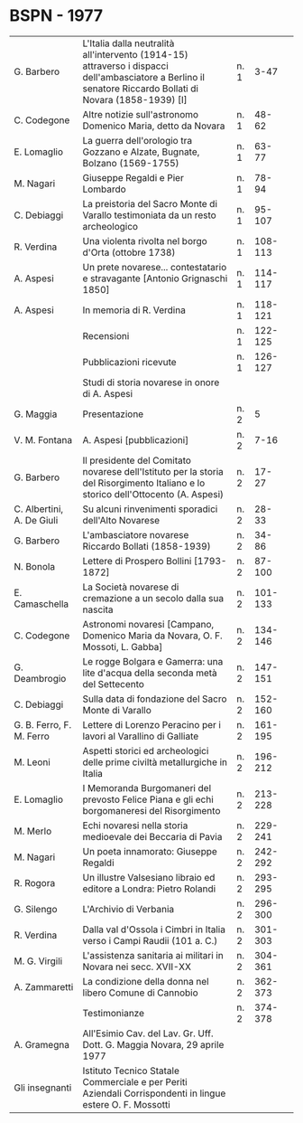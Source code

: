 # BSPN - 1977

<table>
    <tr>
        <td>G. Barbero</td>
        <td>L'Italia dalla neutralit&agrave; all'intervento (1914-15) attraverso i dispacci dell'ambasciatore a Berlino
            il senatore Riccardo Bollati di Novara (1858-1939) [I]
        </td>
        <td>n. 1</td>
        <td>3-47</td>
        <td></td>
    </tr>
    <tr>
        <td>C. Codegone</td>
        <td>Altre notizie sull'astronomo Domenico Maria, detto da Novara</td>
        <td>n. 1</td>
        <td>48-62</td>
        <td></td>
    </tr>
    <tr>
        <td>E. Lomaglio</td>
        <td>La guerra dell'orologio tra Gozzano e Alzate, Bugnate, Bolzano (1569-1755)</td>
        <td>n. 1</td>
        <td>63-77</td>
        <td></td>
    </tr>
    <tr>
        <td>M. Nagari</td>
        <td>Giuseppe Regaldi e Pier Lombardo</td>
        <td>n. 1</td>
        <td>78-94</td>
        <td></td>
    </tr>
    <tr>
        <td>C. Debiaggi</td>
        <td>La preistoria del Sacro Monte di Varallo testimoniata da un resto archeologico</td>
        <td>n. 1</td>
        <td>95-107</td>
        <td></td>
    </tr>
    <tr>
        <td>R. Verdina</td>
        <td>Una violenta rivolta nel borgo d'Orta (ottobre 1738)</td>
        <td>n. 1</td>
        <td>108-113</td>
        <td></td>
    </tr>
    <tr>
        <td>A. Aspesi</td>
        <td>Un prete novarese... contestatario e stravagante [Antonio Grignaschi 1850]</td>
        <td>n. 1</td>
        <td>114-117</td>
        <td></td>
    </tr>
    <tr>
        <td>A. Aspesi</td>
        <td>In memoria di R. Verdina</td>
        <td>n. 1</td>
        <td>118-121</td>
        <td></td>
    </tr>
    <tr>
        <td></td>
        <td>Recensioni</td>
        <td>n. 1</td>
        <td>122-125</td>
        <td></td>
    </tr>
    <tr>
        <td></td>
        <td>Pubblicazioni ricevute</td>
        <td>n. 1</td>
        <td>126-127</td>
        <td></td>
    </tr>
    <tr>
        <td></td>
        <td>Studi di storia novarese in onore di A. Aspesi</td>
        <td></td>
        <td></td>
    </tr>
    <tr>
        <td>G. Maggia</td>
        <td>Presentazione</td>
        <td>n. 2</td>
        <td>5</td>
        <td></td>
    </tr>
    <tr>
        <td>V. M. Fontana</td>
        <td>A. Aspesi [pubblicazioni]</td>
        <td>n. 2</td>
        <td>7-16</td>
        <td></td>
    </tr>
    <tr>
        <td>G. Barbero</td>
        <td>Il presidente del Comitato novarese dell'Istituto per la storia del Risorgimento Italiano e lo storico
            dell'Ottocento (A. Aspesi)
        </td>
        <td>n. 2</td>
        <td>17-27</td>
        <td></td>
    </tr>
    <tr>
        <td>C. Albertini, A. De Giuli</td>
        <td>Su alcuni rinvenimenti sporadici dell'Alto Novarese</td>
        <td>n. 2</td>
        <td>28-33</td>
        <td></td>
    </tr>
    <tr>
        <td>G. Barbero</td>
        <td>L'ambasciatore novarese Riccardo Bollati (1858-1939)</td>
        <td>n. 2</td>
        <td>34-86</td>
        <td></td>
    </tr>
    <tr>
        <td>N. Bonola</td>
        <td>Lettere di Prospero Bollini [1793-1872]</td>
        <td>n. 2</td>
        <td>87-100</td>
        <td></td>
    </tr>
    <tr>
        <td>E. Camaschella</td>
        <td>La Societ&agrave; novarese di cremazione a un secolo dalla sua nascita</td>
        <td>n. 2</td>
        <td>101-133</td>
        <td></td>
    </tr>
    <tr>
        <td>C. Codegone</td>
        <td>Astronomi novaresi [Campano, Domenico Maria da Novara, O. F. Mossoti, L. Gabba]</td>
        <td>n. 2</td>
        <td>134-146</td>
        <td></td>
    </tr>
    <tr>
        <td>G. Deambrogio</td>
        <td>Le rogge Bolgara e Gamerra: una lite d'acqua della seconda met&agrave; del Settecento</td>
        <td>n. 2</td>
        <td>147-151</td>
        <td></td>
    </tr>
    <tr>
        <td>C. Debiaggi</td>
        <td>Sulla data di fondazione del Sacro Monte di Varallo</td>
        <td>n. 2</td>
        <td>152-160</td>
        <td></td>
    </tr>
    <tr>
        <td>G. B. Ferro, F. M. Ferro</td>
        <td>Lettere di Lorenzo Peracino per i lavori al Varallino di Galliate</td>
        <td>n. 2</td>
        <td>161-195</td>
        <td></td>
    </tr>
    <tr>
        <td>M. Leoni</td>
        <td>Aspetti storici ed archeologici delle prime civilt&agrave; metallurgiche in Italia</td>
        <td>n. 2</td>
        <td>196-212</td>
        <td></td>
    </tr>
    <tr>
        <td>E. Lomaglio</td>
        <td>I Memoranda Burgomaneri del prevosto Felice Piana e gli echi borgomaneresi del Risorgimento</td>
        <td>n. 2</td>
        <td>213-228</td>
        <td></td>
    </tr>
    <tr>
        <td>M. Merlo</td>
        <td>Echi novaresi nella storia medioevale dei Beccaria di Pavia</td>
        <td>n. 2</td>
        <td>229-241</td>
        <td></td>
    </tr>
    <tr>
        <td>M. Nagari</td>
        <td>Un poeta innamorato: Giuseppe Regaldi</td>
        <td>n. 2</td>
        <td>242-292</td>
        <td></td>
    </tr>
    <tr>
        <td>R. Rogora</td>
        <td>Un illustre Valsesiano libraio ed editore a Londra: Pietro Rolandi</td>
        <td>n. 2</td>
        <td>293-295</td>
        <td></td>
    </tr>
    <tr>
        <td>G. Silengo</td>
        <td>L'Archivio di Verbania</td>
        <td>n. 2</td>
        <td>296-300</td>
        <td></td>
    </tr>
    <tr>
        <td>R. Verdina</td>
        <td>Dalla val d'Ossola i Cimbri in Italia verso i Campi Raudii (101 a. C.)</td>
        <td>n. 2</td>
        <td>301-303</td>
        <td></td>
    </tr>
    <tr>
        <td>M. G. Virgili</td>
        <td>L'assistenza sanitaria ai militari in Novara nei secc. XVII-XX</td>
        <td>n. 2</td>
        <td>304-361</td>
        <td></td>
    </tr>
    <tr>
        <td>A. Zammaretti</td>
        <td>La condizione della donna nel libero Comune di Cannobio</td>
        <td>n. 2</td>
        <td>362-373</td>
        <td></td>
    </tr>
    <tr>
        <td></td>
        <td>Testimonianze</td>
        <td>n. 2</td>
        <td>374-378</td>
        <td></td>
    </tr>
    <tr>
        <td>A. Gramegna</td>
        <td>All'Esimio Cav. del Lav. Gr. Uff. Dott. G. Maggia Novara, 29 aprile 1977</td>
        <td></td>
        <td></td>
    </tr>
    <tr>
        <td>Gli insegnanti</td>
        <td>Istituto Tecnico Statale Commerciale e per Periti Aziendali Corrispondenti in lingue estere O. F. Mossotti
        </td>
        <td></td>
        <td></td>
    </tr>
</table>